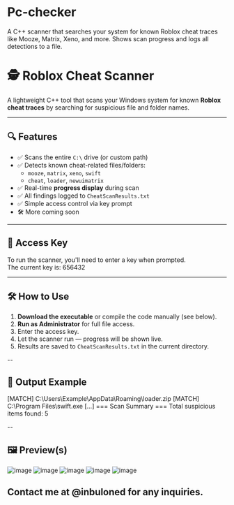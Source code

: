# Pc-checker
A C++ scanner that searches your system for known Roblox cheat traces like Mooze, Matrix, Xeno, and more. Shows scan progress and logs all detections to a file.

# 🕵️ Roblox Cheat Scanner

A lightweight C++ tool that scans your Windows system for known **Roblox cheat traces** by searching for suspicious file and folder names.

---

## 🔍 Features

- ✅ Scans the entire `C:\` drive (or custom path)
- ✅ Detects known cheat-related files/folders:
  - `mooze`, `matrix`, `xeno`, `swift`
  - `cheat`, `loader`, `newuimatrix`
- ✅ Real-time **progress display** during scan
- ✅ All findings logged to `CheatScanResults.txt`
- ✅ Simple access control via key prompt
- 🛠️ More coming soon

---

## 🔐 Access Key

To run the scanner, you'll need to enter a key when prompted.  
The current key is: 656432


---

## 🛠️ How to Use

1. **Download the executable** or compile the code manually (see below).
2. **Run as Administrator** for full file access.
3. Enter the access key.
4. Let the scanner run — progress will be shown live.
5. Results are saved to `CheatScanResults.txt` in the current directory.

--

## 📁 Output Example

[MATCH] C:\Users\Example\AppData\Roaming\loader.zip
[MATCH] C:\Program Files\swift.exe
[...]
=== Scan Summary ===
Total suspicious items found: 5

--

## 🖼️ Preview(s)

![image](https://github.com/user-attachments/assets/6d4583b2-1721-40b0-b36b-3c38ea522a64)
![image](https://github.com/user-attachments/assets/3403a3eb-6e7f-4fcc-a234-f3be299b5c98)
![image](https://github.com/user-attachments/assets/6c192bae-5670-47fd-9bbe-88e41fb798c3)
![image](https://github.com/user-attachments/assets/f4767fcd-7462-4a14-8f4d-85896456facf)
![image](https://github.com/user-attachments/assets/c465555e-5bc9-4eda-861c-e49ff346c0b9)


## Contact me at @inbuloned for any inquiries.






